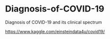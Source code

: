 # Diagnosis-of-COVID-19

Diagnosis of COVID-19 and its clinical spectrum

https://www.kaggle.com/einsteindata4u/covid19/